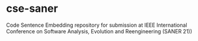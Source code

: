 # cse-saner
Code Sentence Embedding repository for submission at IEEE International Conference on Software Analysis, Evolution and Reengineering (SANER 21))
